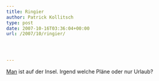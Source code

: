 ```yaml
---
title: Ringier
author: Patrick Kollitsch
type: post
date: 2007-10-16T03:36:04+00:00
url: /2007/10/ringier/




---
```

[Man][1] ist auf der Insel. Irgend welche Pl&auml;ne oder nur Urlaub?

 [1]: http://de.wikipedia.org/wiki/Ringier